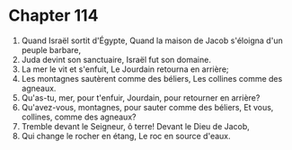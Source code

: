 # Chapter 114

1. Quand Israël sortit d'Égypte, Quand la maison de Jacob s'éloigna d'un peuple barbare,
2. Juda devint son sanctuaire, Israël fut son domaine.
3. La mer le vit et s'enfuit, Le Jourdain retourna en arrière;
4. Les montagnes sautèrent comme des béliers, Les collines comme des agneaux.
5. Qu'as-tu, mer, pour t'enfuir, Jourdain, pour retourner en arrière?
6. Qu'avez-vous, montagnes, pour sauter comme des béliers, Et vous, collines, comme des agneaux?
7. Tremble devant le Seigneur, ô terre! Devant le Dieu de Jacob,
8. Qui change le rocher en étang, Le roc en source d'eaux.

